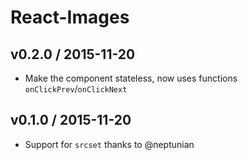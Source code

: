 # React-Images

## v0.2.0 / 2015-11-20

* Make the component stateless, now uses functions `onClickPrev`/`onClickNext`

## v0.1.0 / 2015-11-20

* Support for `srcset` thanks to @neptunian
